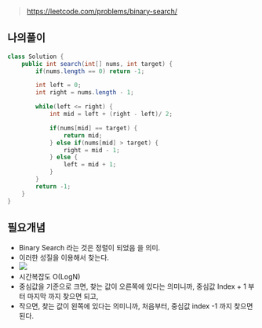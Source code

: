 > https://leetcode.com/problems/binary-search/

## 나의풀이

```java
class Solution {
    public int search(int[] nums, int target) {
        if(nums.length == 0) return -1;

        int left = 0;
        int right = nums.length - 1;

        while(left <= right) {
            int mid = left + (right - left)/ 2;

            if(nums[mid] == target) {
                return mid;
            } else if(nums[mid] > target) {
                right = mid - 1;
            } else {
                left = mid + 1;
            }
        }
        return -1;
    }
}
```

## 필요개념

- Binary Search 라는 것은 정렬이 되었음 을 의미.
- 이러한 성질을 이용해서 찾는다.
- ![](https://www.geeksforgeeks.org/wp-content/uploads/Binary-Search.png)
- 시간복잡도 O(LogN)
- 중심값을 기준으로 크면, 찾는 값이 오른쪽에 있다는 의미니까, 중심값 Index + 1 부터 마지막 까지 찾으면 되고,
- 작으면, 찾는 값이 왼쪽에 있다는 의미니까, 처음부터, 중심값 index -1 까지 찾으면 된다.
